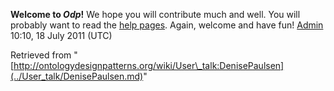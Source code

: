 __Welcome to _Odp_!__ We hope you will contribute much and well. 
You will probably want to read the [help pages](http://ontologydesignpatterns.org/wiki/Help:Contents "Help:Contents"). Again, welcome and have fun! [Admin](../User/ValentinaPresutti.md "User:ValentinaPresutti") 10:10, 18 July 2011 (UTC)





Retrieved from "[http://ontologydesignpatterns.org/wiki/User\_talk:DenisePaulsen](../User_talk/DenisePaulsen.md)"